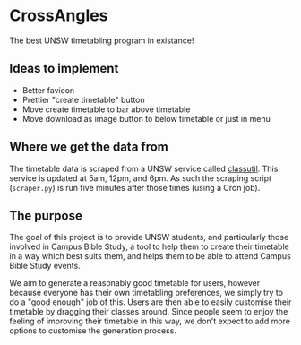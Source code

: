# CrossAngles
The best UNSW timetabling program in existance!

## Ideas to implement

  * Better favicon
  * Prettier "create timetable" button
  * Move create timetable to bar above timetable
  * Move download as image button to below timetable or just in menu

## Where we get the data from
The timetable data is scraped from a UNSW service called [classutil](http://classutil.unsw.edu.au). This service is updated at 5am, 12pm, and 6pm. As such the scraping script (`scraper.py`) is run five minutes after those times (using a Cron job).

## The purpose
The goal of this project is to provide UNSW students, and particularly those involved in Campus Bible Study, a tool to help them to create their timetable in a way which best suits them, and helps them to be able to attend Campus Bible Study events.

We aim to generate a reasonably good timetable for users, however because everyone has their own timetabling preferences, we simply try to do a "good enough" job of this. Users are then able to easily customise their timetable by dragging their classes around. Since people seem to enjoy the feeling of improving their timetable in this way, we don't expect to add more options to customise the generation process.
